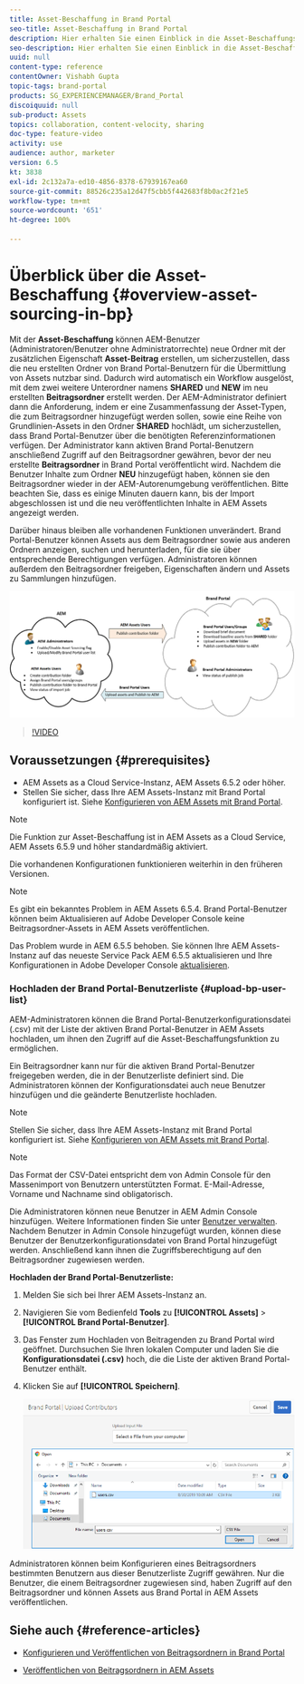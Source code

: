 ```yaml
---
title: Asset-Beschaffung in Brand Portal
seo-title: Asset-Beschaffung in Brand Portal
description: Hier erhalten Sie einen Einblick in die Asset-Beschaffungsfunktion, die in Adobe Experience Manager Assets Brand Portal veröffentlicht wurde.
seo-description: Hier erhalten Sie einen Einblick in die Asset-Beschaffungsfunktion, die in Adobe Experience Manager Assets Brand Portal veröffentlicht wurde.
uuid: null
content-type: reference
contentOwner: Vishabh Gupta
topic-tags: brand-portal
products: SG_EXPERIENCEMANAGER/Brand_Portal
discoiquuid: null
sub-product: Assets
topics: collaboration, content-velocity, sharing
doc-type: feature-video
activity: use
audience: author, marketer
version: 6.5
kt: 3838
exl-id: 2c132a7a-ed10-4856-8378-67939167ea60
source-git-commit: 88526c235a12d47f5cbb5f442683f8b0ac2f21e5
workflow-type: tm+mt
source-wordcount: '651'
ht-degree: 100%

---
```


# Überblick über die Asset-Beschaffung {#overview-asset-sourcing-in-bp}

Mit der **Asset-Beschaffung** können AEM-Benutzer (Administratoren/Benutzer ohne Administratorrechte) neue Ordner mit der zusätzlichen Eigenschaft **Asset-Beitrag** erstellen, um sicherzustellen, dass die neu erstellten Ordner von Brand Portal-Benutzern für die Übermittlung von Assets nutzbar sind. Dadurch wird automatisch ein Workflow ausgelöst, mit dem zwei weitere Unterordner namens **SHARED** und **NEW** im neu erstellten **Beitragsordner** erstellt werden. Der AEM-Administrator definiert dann die Anforderung, indem er eine Zusammenfassung der Asset-Typen, die zum Beitragsordner hinzugefügt werden sollen, sowie eine Reihe von Grundlinien-Assets in den Ordner **SHARED** hochlädt, um sicherzustellen, dass Brand Portal-Benutzer über die benötigten Referenzinformationen verfügen. Der Administrator kann aktiven Brand Portal-Benutzern anschließend Zugriff auf den Beitragsordner gewähren, bevor der neu erstellte **Beitragsordner** in Brand Portal veröffentlicht wird. Nachdem die Benutzer Inhalte zum Ordner **NEU** hinzugefügt haben, können sie den Beitragsordner wieder in der AEM-Autorenumgebung veröffentlichen. Bitte beachten Sie, dass es einige Minuten dauern kann, bis der Import abgeschlossen ist und die neu veröffentlichten Inhalte in AEM Assets angezeigt werden.

Darüber hinaus bleiben alle vorhandenen Funktionen unverändert. Brand Portal-Benutzer können Assets aus dem Beitragsordner sowie aus anderen Ordnern anzeigen, suchen und herunterladen, für die sie über entsprechende Berechtigungen verfügen. Administratoren können außerdem den Beitragsordner freigeben, Eigenschaften ändern und Assets zu Sammlungen hinzufügen.

![Asset-Beschaffung in Brand Portal](assets/asset-sourcing.png)

>[!VIDEO](https://video.tv.adobe.com/v/29365/?quality=12)

## Voraussetzungen {#prerequisites}

* AEM Assets as a Cloud Service-Instanz, AEM Assets 6.5.2 oder höher.
* Stellen Sie sicher, dass Ihre AEM Assets-Instanz mit Brand Portal konfiguriert ist. Siehe [Konfigurieren von AEM Assets mit Brand Portal](../using/configure-aem-assets-with-brand-portal.md).

<!--
* Ensure that your Brand Portal tenant is configured with one AEM Assets author instance.
-->

>[!NOTE]
>
>Die Funktion zur Asset-Beschaffung ist in AEM Assets as a Cloud Service, AEM Assets 6.5.9 und höher standardmäßig aktiviert.
>
>Die vorhandenen Konfigurationen funktionieren weiterhin in den früheren Versionen.

>[!NOTE]
>
>Es gibt ein bekanntes Problem in AEM Assets 6.5.4. Brand Portal-Benutzer können beim Aktualisieren auf Adobe Developer Console keine Beitragsordner-Assets in AEM Assets veröffentlichen.
>
>Das Problem wurde in AEM 6.5.5 behoben. Sie können Ihre AEM Assets-Instanz auf das neueste Service Pack AEM 6.5.5 aktualisieren und Ihre Konfigurationen in Adobe Developer Console [aktualisieren](https://docs.adobe.com/content/help/de-DE/experience-manager-65/assets/brandportal/configure-aem-assets-with-brand-portal.html#upgrade-integration-65).

<!--

>For immediate fix on AEM 6.5.4, it is recommended to [download the hotfix](https://www.adobeaemcloud.com/content/marketplace/marketplaceProxy.html?packagePath=/content/companies/public/adobe/packages/cq650/hotfix/cq-6.5.0-hotfix-33041) and install on your author instance.
-->

<!--
## Configure Asset Sourcing {#configure-asset-sourcing}

**Asset Sourcing** is configured from within the AEM Assets author instance. The administrators can enable the Asset Sourcing feature flag configuration from the **AEM Web Console Configuration** and upload the active Brand Portal users list in **AEM Assets**.

>[!NOTE]
>
>Asset Sourcing is by default enabled on AEM Assets as a Cloud Service. The AEM administrator can directly upload the active Brand Portal users to allow them access to the Asset Sourcing feature.

>[!NOTE]
>
>Before you begin with the configuration, ensure that your AEM Assets instance is configured with Brand Portal. See, [Configure AEM Assets with Brand Portal](../using/configure-aem-assets-with-brand-portal.md). 

The following video demonstrates, how to configure Asset Sourcing on your AEM Assets author instance:

>[!VIDEO](https://video.tv.adobe.com/v/29771)
-->

<!--
### Enable Asset Sourcing {#enable-asset-sourcing}

AEM administrators can enable the Asset Sourcing feature flag from within the AEM Web Console Configuration (a.k.a Configuration Manager).

>[!NOTE]
>
>This step is not applicable for AEM Assets as a Cloud Service.


**To enable Asset Sourcing:**
1. Log in to your AEM Assets author instance and open Configuration Manager. 
Default URL: http:// localhost:4502/system/console/configMgr.
1. Search using the keyword **Asset Sourcing** to locate **[!UICONTROL Asset Sourcing Feature Flag Config]**.
1. Click **[!UICONTROL Asset Sourcing Feature Flag Config]** to open the configuration window.
1. Select the **[!UICONTROL feature.flag.active.status]** check box.
1. Click **[!UICONTROL Save]**.

![](assets/enable-asset-sourcing.png)
-->


### Hochladen der Brand Portal-Benutzerliste {#upload-bp-user-list}

AEM-Administratoren können die Brand Portal-Benutzerkonfigurationsdatei (.csv) mit der Liste der aktiven Brand Portal-Benutzer in AEM Assets hochladen, um ihnen den Zugriff auf die Asset-Beschaffungsfunktion zu ermöglichen.

Ein Beitragsordner kann nur für die aktiven Brand Portal-Benutzer freigegeben werden, die in der Benutzerliste definiert sind. Die Administratoren können der Konfigurationsdatei auch neue Benutzer hinzufügen und die geänderte Benutzerliste hochladen.

>[!NOTE]
>
>Stellen Sie sicher, dass Ihre AEM Assets-Instanz mit Brand Portal konfiguriert ist. Siehe [Konfigurieren von AEM Assets mit Brand Portal](../using/configure-aem-assets-with-brand-portal.md).

>[!NOTE]
>
>Das Format der CSV-Datei entspricht dem von Admin Console für den Massenimport von Benutzern unterstützten Format. E-Mail-Adresse, Vorname und Nachname sind obligatorisch.

Die Administratoren können neue Benutzer in AEM Admin Console hinzufügen. Weitere Informationen finden Sie unter [Benutzer verwalten](brand-portal-adding-users.md). Nachdem Benutzer in Admin Console hinzugefügt wurden, können diese Benutzer der Benutzerkonfigurationsdatei von Brand Portal hinzugefügt werden. Anschließend kann ihnen die Zugriffsberechtigung auf den Beitragsordner zugewiesen werden.

**Hochladen der Brand Portal-Benutzerliste:**
1. Melden Sie sich bei Ihrer AEM Assets-Instanz an.
1. Navigieren Sie vom Bedienfeld **Tools** zu **[!UICONTROL Assets]** > **[!UICONTROL Brand Portal-Benutzer]**.

1. Das Fenster zum Hochladen von Beitragenden zu Brand Portal wird geöffnet.
Durchsuchen Sie Ihren lokalen Computer und laden Sie die **Konfigurationsdatei (.csv)** hoch, die die Liste der aktiven Brand Portal-Benutzer enthält.
1. Klicken Sie auf **[!UICONTROL Speichern]**.

   ![](assets/upload-user-list2.png)


Administratoren können beim Konfigurieren eines Beitragsordners bestimmten Benutzern aus dieser Benutzerliste Zugriff gewähren. Nur die Benutzer, die einem Beitragsordner zugewiesen sind, haben Zugriff auf den Beitragsordner und können Assets aus Brand Portal in AEM Assets veröffentlichen.

## Siehe auch {#reference-articles}

* [Konfigurieren und Veröffentlichen von Beitragsordnern in Brand Portal](brand-portal-publish-contribution-folder-to-brand-portal.md)

* [Veröffentlichen von Beitragsordnern in AEM Assets](brand-portal-publish-contribution-folder-to-aem-assets.md)
